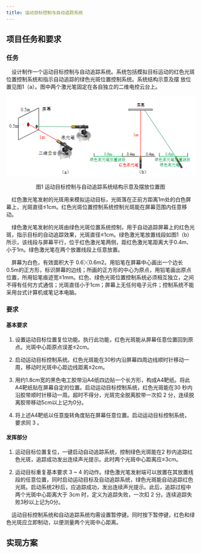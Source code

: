 ```yaml
---
title: 运动目标控制与自动追踪系统
---
```

## 项目任务和要求
### 任务
&emsp;设计制作一个运动目标控制与自动追踪系统。系统包括模拟目标运动的红色光斑位置控制系统和指示自动追踪的绿色光斑位置控制系统。系统结构示意及摆
放位置见图1（a）。图中两个激光笔固定在各自独立的二维电控云台上。
<div align = "center">    
    <img src="/zh/projects/图1运动目标控制与自动追踪系统结构示意及摆放位置图.png"  align = "middle" />
    <br></br>
    图1 运动目标控制与自动追踪系统结构示意及摆放位置图
</div>

&emsp;红色激光笔发射的光斑用来模拟运动目标，光斑落在正前方距离1m处的白色屏幕上，光斑直径≤1cm。红色光斑位置控制系统控制光斑能在屏幕范围内任意移动。  

&emsp;绿色激光笔发射的光斑由绿色光斑位置系统控制，用于自动追踪屏幕上的红色光斑，指示目标的自动追踪效果，光斑直径≤1cm。绿色激光笔放置线段如图1（b）所示，该线段与屏幕平行，位于红色激光笔两侧，距红色激光笔距离大于0.4m、小于1m。绿色激光笔在两个放置线段上任意放置。  

&emsp;屏幕为白色，有效面积大于 0.6╳0.6m2。用铅笔在屏幕中心画出一个边长0.5m的正方形，标识屏幕的边线；所画的正方形的中心为原点，用铅笔画出原点位置，所用铅笔痕迹宽≤1mm。红色、绿色光斑位置控制系统必须相互独立，之间不得有任何方式通信；光斑直径小于1cm；屏幕上无任何电子元件；控制系统不能采用台式计算机或笔记本电脑。  

### 要求
#### 基本要求
1. 设置运动目标位置复位功能。执行此功能，红色光斑能从屏幕任意位置回到原点。光斑中心距原点误差≤2cm。  

2. 启动运动目标控制系统。红色光斑能在30秒内沿屏幕四周边线顺时针移动一周，移动时光斑中心距边线距离≤2cm。 

3. 用约1.8cm宽的黑色电工胶带沿A4纸四边贴一个长方形，构成A4靶纸。将此A4靶纸贴在屏幕自定的位置。启动运动目标控制系统，红色光斑能在30 秒内沿胶带顺时针移动一周。超时不得分，光斑完全脱离胶带一次扣 2 分，连续脱离胶带移动5cm以上记为0分。 

4. 将上述A4靶纸以任意旋转角度贴在屏幕任意位置。启动运动目标控制系统，要求同 3 。
   
#### 发挥部分
1. 运动目标位置复位，一键启动自动追踪系统，控制绿色光斑能在2 秒内追踪红色光斑，追踪成功发出连续声光提示。此时两个光斑中心距离应≤3cm。

2. 运动目标重复基本要求 3 ~ 4 的动作。绿色激光笔发射端可以放置在其放置线段的任意位置，同时启动运动目标及自动追踪系统，绿色光斑能自动追踪红色光斑。启动系统2秒后，应追踪成功，发出连续声光提示。此后，追踪过程中两个光斑中心距离大于 3cm 时，定义为追踪失败，一次扣 2 分。连续追踪失败3秒以上记为0分。

&emsp;运动目标控制系统和自动追踪系统均需设置暂停键。同时按下暂停键，红色和绿色光斑应立即制动，以便测量两个光斑中心距离。
## 实现方案